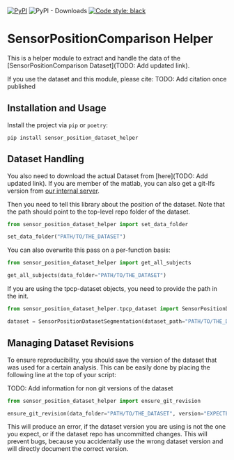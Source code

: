 [![PyPI](https://img.shields.io/pypi/v/sensor_position_dataset_helper)](https://pypi.org/project/sensor_position_dataset_helper/)
![PyPI - Downloads](https://img.shields.io/pypi/dm/sensor_position_dataset_helper)
[![Code style: black](https://img.shields.io/badge/code%20style-black-000000.svg)](https://github.com/psf/black)

# SensorPositionComparison Helper

This is a helper module to extract and handle the data of the [SensorPositionComparison Dataset](TODO: Add updated link).

If you use the dataset and this module, please cite:
TODO: Add citation once published

## Installation and Usage

Install the project via `pip` or `poetry`:

```
pip install sensor_position_dataset_helper
```

## Dataset Handling
You also need to download the actual Dataset from [here](TODO: Add updated link).
If you are member of the matlab, you can also get a git-lfs version from 
[our internal server](https://mad-srv.informatik.uni-erlangen.de/MadLab/data/sensorpositoncomparison).

Then you need to tell this library about the position of the dataset.
Note that the path should point to the top-level repo folder of the dataset.

```python
from sensor_position_dataset_helper import set_data_folder

set_data_folder("PATH/TO/THE_DATASET")
```

You can also overwrite this pass on a per-function basis:

```python
from sensor_position_dataset_helper import get_all_subjects

get_all_subjects(data_folder="PATH/TO/THE_DATASET")
```

If you are using the tpcp-dataset objects, you need to provide the path in the init.

```python
from sensor_position_dataset_helper.tpcp_dataset import SensorPositionDatasetSegmentation

dataset = SensorPositionDatasetSegmentation(dataset_path="PATH/TO/THE_DATASET")
```

## Managing Dataset Revisions

To ensure reproducibility, you should save the version of the dataset that was used for a certain analysis.
This can be easily done by placing the following line at the top of your script:

TODO: Add information for non git versions of the dataset
```python
from sensor_position_dataset_helper import ensure_git_revision

ensure_git_revision(data_folder="PATH/TO/THE_DATASET", version="EXPECTED GIT HASH")
```

This will produce an error, if the dataset version you are using is not the one you expect, or if the dataset repo has 
uncommitted changes.
This will prevent bugs, because you accidentally use the wrong dataset version and will directly document the correct 
version.
